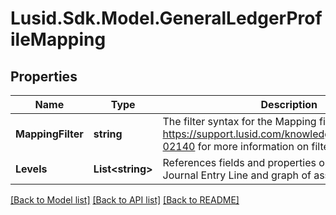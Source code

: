 # Lusid.Sdk.Model.GeneralLedgerProfileMapping

## Properties

Name | Type | Description | Notes
------------ | ------------- | ------------- | -------------
**MappingFilter** | **string** | The filter syntax for the Mapping filter. See https://support.lusid.com/knowledgebase/article/KA-02140 for more information on filter syntax | 
**Levels** | **List&lt;string&gt;** | References fields and properties on the associated Journal Entry Line and graph of associated objects. | 

[[Back to Model list]](../README.md#documentation-for-models) [[Back to API list]](../README.md#documentation-for-api-endpoints) [[Back to README]](../README.md)

